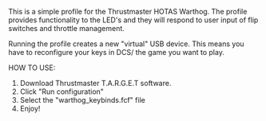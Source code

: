 This is a simple profile for the Thrustmaster HOTAS Warthog.
The profile provides functionality to the LED's and they will respond to user input of flip switches and throttle management.

Running the profile creates a new "virtual" USB device. This means you have to reconfigure your keys in DCS/ the game you want to play.

HOW TO USE:
1. Download Thrustmaster T.A.R.G.E.T software.
2. Click "Run configuration"
3. Select the "warthog_keybinds.fcf" file
4. Enjoy!
